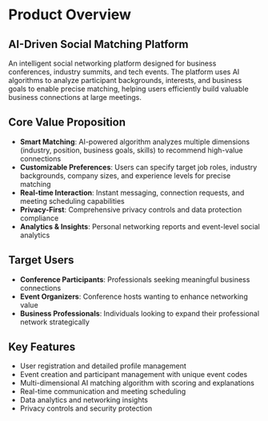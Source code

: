 # Product Overview

## AI-Driven Social Matching Platform

An intelligent social networking platform designed for business conferences, industry summits, and tech events. The platform uses AI algorithms to analyze participant backgrounds, interests, and business goals to enable precise matching, helping users efficiently build valuable business connections at large meetings.

## Core Value Proposition

- **Smart Matching**: AI-powered algorithm analyzes multiple dimensions (industry, position, business goals, skills) to recommend high-value connections
- **Customizable Preferences**: Users can specify target job roles, industry backgrounds, company sizes, and experience levels for precise matching
- **Real-time Interaction**: Instant messaging, connection requests, and meeting scheduling capabilities
- **Privacy-First**: Comprehensive privacy controls and data protection compliance
- **Analytics & Insights**: Personal networking reports and event-level social analytics

## Target Users

- **Conference Participants**: Professionals seeking meaningful business connections
- **Event Organizers**: Conference hosts wanting to enhance networking value
- **Business Professionals**: Individuals looking to expand their professional network strategically

## Key Features

- User registration and detailed profile management
- Event creation and participant management with unique event codes
- Multi-dimensional AI matching algorithm with scoring and explanations
- Real-time communication and meeting scheduling
- Data analytics and networking insights
- Privacy controls and security protection
